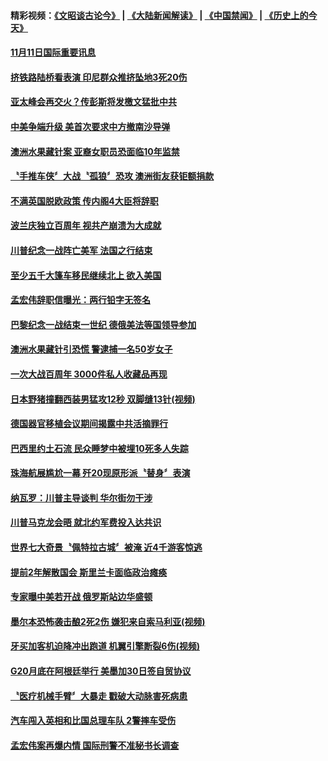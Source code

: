 #### 精彩视频：[《文昭谈古论今》](https://github.com/gfw-breaker/wenzhao/blob/master/README.md?t=11121231) | [《大陆新闻解读》](https://github.com/gfw-breaker/ntdtv-comedy/blob/master/README.md?t=11121231) | [《中国禁闻》](https://github.com/gfw-breaker/ntdtv-news/blob/master/README.md?t=11121231) | [《历史上的今天》](https://github.com/gfw-breaker/today-in-history/blob/master/README.md?t=11121231) 


#### [11月11日国际重要讯息](../pages/news202/a1399005.md?t=11121231) 

#### [挤铁路陆桥看表演 印尼群众推挤坠地3死20伤](../pages/news202/a1399010.md?t=11121231) 

#### [亚太峰会再交火？传彭斯将发檄文猛批中共](../pages/news202/a1399009.md?t=11121231) 

#### [中美争端升级 美首次要求中方撤南沙导弹](../pages/news202/a1398974.md?t=11121231) 

#### [澳洲水果藏针案 亚裔女职员恐面临10年监禁](../pages/news202/a1398977.md?t=11121231) 

#### [〝手推车侠〞大战〝孤狼〞恐攻  澳洲街友获钜额捐款](../pages/news202/a1398973.md?t=11121231) 

#### [不满英国脱欧政策 传内阁4大臣将辞职](../pages/news202/a1398966.md?t=11121231) 

#### [波兰庆独立百周年 视共产崩溃为大成就](../pages/news202/a1398951.md?t=11121231) 


#### [川普纪念一战阵亡美军 法国之行结束](../pages/news202/a1398953.md?t=11121231) 

#### [至少五千大篷车移民继续北上 欲入美国](../pages/news202/a1398944.md?t=11121231) 


#### [孟宏伟辞职信曝光：两行铅字无签名](../pages/news202/a1398934.md?t=11121231) 

#### [巴黎纪念一战结束一世纪 德俄美法等国领导参加](../pages/news202/a1398933.md?t=11121231) 

#### [澳洲水果藏针引恐慌 警逮捕一名50岁女子](../pages/news202/a1398923.md?t=11121231) 

#### [一次大战百周年 3000件私人收藏品再现](../pages/news202/a1398908.md?t=11121231) 

#### [日本野猪撞翻西装男猛攻12秒 双脚缝13针(视频)](../pages/news202/a1398907.md?t=11121231) 


#### [德国器官移植会议期间揭露中共活摘罪行](../pages/news202/a1398901.md?t=11121231) 

#### [巴西里约土石流 民众睡梦中被埋10死多人失踪](../pages/news202/a1398898.md?t=11121231) 

#### [珠海航展尴尬一幕 歼20现原形派〝替身〞表演](../pages/news202/a1398626.md?t=11121231) 

#### [纳瓦罗：川普主导谈判 华尔街勿干涉](../pages/news202/a1398866.md?t=11121231) 


#### [川普马克龙会晤  就北约军费投入达共识](../pages/news202/a1398847.md?t=11121231) 

#### [世界七大奇景〝佩特拉古城〞被淹 近4千游客惊逃](../pages/news202/a1398841.md?t=11121231) 

#### [提前2年解散国会 斯里兰卡面临政治瘫痪](../pages/news202/a1398826.md?t=11121231) 

#### [专家曝中美若开战 俄罗斯站边华盛顿](../pages/news202/a1398821.md?t=11121231) 

#### [墨尔本恐怖袭击酿2死2伤 嫌犯来自索马利亚(视频)](../pages/news202/a1398815.md?t=11121231) 

#### [牙买加客机迫降冲出跑道 机翼引擎断裂6伤(视频)](../pages/news202/a1398812.md?t=11121231) 

#### [G20月底在阿根廷举行 美墨加30日签自贸协议](../pages/news202/a1398810.md?t=11121231) 

#### [〝医疗机械手臂〞大暴走 戳破大动脉害死病患](../pages/news202/a1398788.md?t=11121231) 

#### [汽车闯入英相和比国总理车队 2警摔车受伤](../pages/news202/a1398787.md?t=11121231) 


#### [孟宏伟案再爆内情 国际刑警不准秘书长调查](../pages/news202/a1398677.md?t=11121231) 

